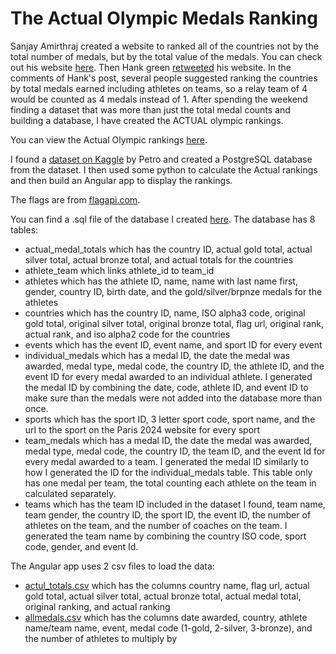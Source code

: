 # The Actual Olympic Medals Ranking
Sanjay Amirthraj created a website to ranked all of the countries not by the total number of medals, but by the total value of the medals. You can check out his website [here](https://olympics-better-rankings.vercel.app/). Then Hank green [retweeted](https://x.com/hankgreen/status/1824509431352266788) his website. In the comments of Hank's post, several people suggested ranking the countries by total medals earned including athletes on teams, so a relay team of 4 would be counted as 4 medals instead of 1. After spending the weekend finding a dataset that was more than just the total medal counts and building a database, I have created the ACTUAL olympic rankings.

You can view the Actual Olympic rankings [here](https://ryanmontville.com/actual-olympic-medals-ranking/).

I found a [dataset on Kaggle](https://www.kaggle.com/datasets/piterfm/paris-2024-olympic-summer-games) by Petro and created a PostgreSQL database from the dataset. I then used some python to calculate the Actual rankings and then build an Angular app to display the rankings.

The flags are from [flagapi.com](https://flagsapi.com/).

You can find a .sql file of the database I created [here](https://raw.githubusercontent.com/RyanMontville/actual-olympic-medals-ranking/main/postgresql-db.sql). The database has 8 tables: 
* actual_medal_totals which has the country ID, actual gold total, actual silver total, actual bronze total, and actual totals for the countries
* athlete_team which links athlete_id to team_id
* athletes which has the athlete ID, name, name with last name first, gender, country ID, birth date, and the gold/silver/brpnze medals for the athletes
* countries which has the country ID, name, ISO alpha3 code, original gold total, original silver total, original bronze total, flag url, original rank, actual rank, and iso alpha2 code for the countries
* events which has the event ID, event name, and sport ID for every event
* individual_medals which has a medal ID, the date the medal was awarded, medal type, medal code, the country ID, the athlete ID, and the event ID for every medal awarded to an individual athlete. I generated the medal ID by combining the date, code, athlete ID, and event ID to make sure than the medals were not added into the database more than once.
* sports which has the sport ID, 3 letter sport code, sport name, and the url to the sport on the Paris 2024 website for every sport
* team_medals which has a medal ID, the date the medal was awarded, medal type, medal code, the country ID, the team ID, and the event Id for every medal awarded to a team. I generated the medal ID similarly to how I generated the ID for the individual_medals table. This table only has one medal per team, the total counting each athlete on the team in calculated separately.
* teams which has the team ID included in the dataset I found, team name, team gender, the country ID, the sport ID, the event ID, the number of athletes on the team, and the number of coaches on the team. I generated the team name by combining the country ISO code, sport code, gender, and event Id.

The Angular app uses 2 csv files to load the data:
* [actul_totals.csv](https://github.com/RyanMontville/actual-olympic-medals-ranking/blob/main/actual_totals.csv) which has the columns country name, flag url, actual gold total, actual silver total, actual bronze total, actual medal total, original ranking, and actual ranking
* [allmedals.csv](https://github.com/RyanMontville/actual-olympic-medals-ranking/blob/main/allmedals.csv) which has the columns date awarded, country, athlete name/team name, event, medal code (1-gold, 2-silver, 3-bronze), and the number of athletes to multiply by
